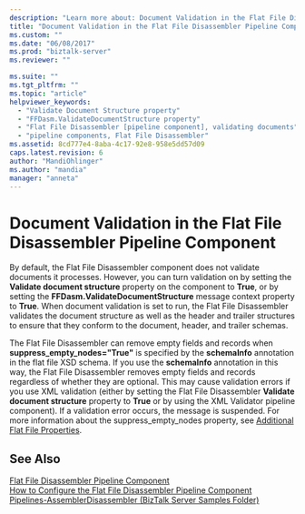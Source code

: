 ```yaml
---
description: "Learn more about: Document Validation in the Flat File Disassembler Pipeline Component"
title: "Document Validation in the Flat File Disassembler Pipeline Component | Microsoft Docs"
ms.custom: ""
ms.date: "06/08/2017"
ms.prod: "biztalk-server"
ms.reviewer: ""

ms.suite: ""
ms.tgt_pltfrm: ""
ms.topic: "article"
helpviewer_keywords: 
  - "Validate Document Structure property"
  - "FFDasm.ValidateDocumentStructure property"
  - "Flat File Disassembler [pipeline component], validating documents"
  - "pipeline components, Flat File Disassembler"
ms.assetid: 8cd777e4-8aba-4c17-92e8-958e5dd57d09
caps.latest.revision: 6
author: "MandiOhlinger"
ms.author: "mandia"
manager: "anneta"
---
```

# Document Validation in the Flat File Disassembler Pipeline Component
By default, the Flat File Disassembler component does not validate documents it processes. However, you can turn validation on by setting the **Validate document structure** property on the component to **True**, or by setting the **FFDasm.ValidateDocumentStructure** message context property to **True**. When document validation is set to run, the Flat File Disassembler validates the document structure as well as the header and trailer structures to ensure that they conform to the document, header, and trailer schemas.  
  
 The Flat File Disassembler can remove empty fields and records when **suppress_empty_nodes="True"** is specified by the **schemaInfo** annotation in the flat file XSD schema. If you use the **schemaInfo** annotation in this way, the Flat File Disassembler removes empty fields and records regardless of whether they are optional. This may cause validation errors if you use XML validation (either by setting the Flat File Disassembler **Validate document structure** property to **True** or by using the XML Validator pipeline component). If a validation error occurs, the message is suspended. For more information about the suppress_empty_nodes property, see [Additional Flat File Properties](../core/additional-flat-file-properties.md).  
  
## See Also  
 [Flat File Disassembler Pipeline Component](../core/flat-file-disassembler-pipeline-component.md)   
 [How to Configure the Flat File Disassembler Pipeline Component](../core/how-to-configure-the-flat-file-disassembler-pipeline-component.md)   
 [Pipelines-AssemblerDisassembler (BizTalk Server Samples Folder)](../core/pipelines-assemblerdisassembler-biztalk-server-samples-folder.md)

